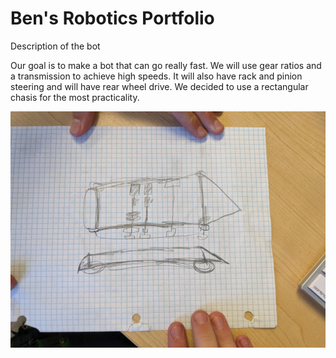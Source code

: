 # Ben's Robotics Portfolio

Description of the bot

Our goal is to make a bot that can go really fast. We will use gear ratios and a transmission to achieve high speeds. It will also have rack and pinion steering and will have rear wheel drive. We decided to use a rectangular chasis for the most practicality.

![Diagram](https://github.com/bego962/roboticsportfolio/blob/main/images/diagram.jpg?raw=true)
